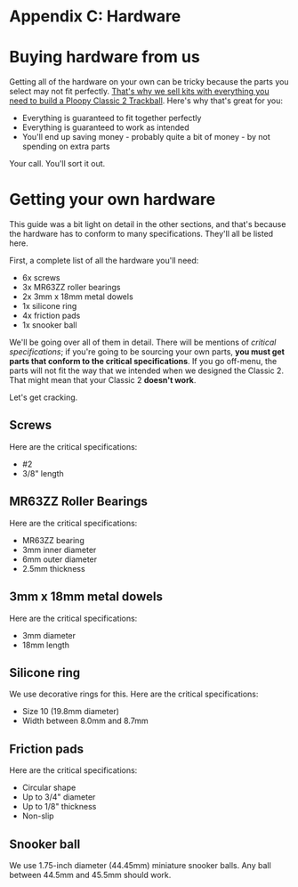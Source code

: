 # Appendix C: Hardware

# Buying hardware from us

Getting all of the hardware on your own can be tricky because the parts you select may not fit perfectly. [That's why we sell kits with everything you need to build a Ploopy Classic 2 Trackball](https://ploopy.co/product-category/classic-2/). Here's why that's great for you:

- Everything is guaranteed to fit together perfectly
- Everything is guaranteed to work as intended
- You'll end up saving money - probably quite a bit of money - by not spending on extra parts

Your call. You'll sort it out.

# Getting your own hardware

This guide was a bit light on detail in the other sections, and that's because the hardware has to conform to many specifications. They'll all be listed here.

First, a complete list of all the hardware you'll need:

- 6x screws
- 3x MR63ZZ roller bearings
- 2x 3mm x 18mm metal dowels
- 1x silicone ring
- 4x friction pads
- 1x snooker ball


We'll be going over all of them in detail. There will be mentions of *critical specifications*; if you're going to be sourcing your own parts, **you must get parts that conform to the critical specifications**. If you go off-menu, the parts will not fit the way that we intended when we designed the Classic 2. That might mean that your Classic 2 **doesn't work**.

Let's get cracking.


## Screws

Here are the critical specifications:

- \#2
- 3/8" length


## MR63ZZ Roller Bearings

Here are the critical specifications:

- MR63ZZ bearing
- 3mm inner diameter
- 6mm outer diameter
- 2.5mm thickness


## 3mm x 18mm metal dowels

Here are the critical specifications:

- 3mm diameter
- 18mm length


## Silicone ring

We use decorative rings for this. Here are the critical specifications:

- Size 10 (19.8mm diameter)
- Width between 8.0mm and 8.7mm


## Friction pads

Here are the critical specifications:

- Circular shape
- Up to 3/4" diameter
- Up to 1/8" thickness
- Non-slip


## Snooker ball

We use 1.75-inch diameter (44.45mm) miniature snooker balls. Any ball between 44.5mm and 45.5mm should work.
